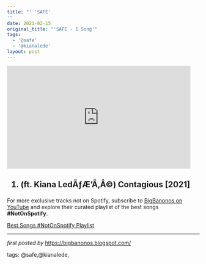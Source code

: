```yaml
---
title: "' 'SAFE'
'"
date: 2021-02-15
original_title: "'SAFE - 1 Song'"
tags:
  - '@safe'
  - '@kianalede'
layout: post
---
```

<iframe frameborder="0" height="270" src="https://youtube.com/embed/Iqb38QuM5bI" width="480"></iframe><h2><ol><li>(ft. Kiana LedÃƒÆ’Ã‚Â©) Contagious [2021]</li></ol></h2>

<!--Subscribe and Playlist Links-->
<div>
    <p>For more exclusive tracks not on Spotify, subscribe to <a href="https://www.youtube.com/@BigBanonos" target="_blank">BigBanonos on YouTube</a> and explore their curated playlist of the best songs <strong>#NotOnSpotify</strong>.</p>
    <p><a href="https://www.youtube.com/playlist?list=PLtuNtuTatqI0kFahUCbtbfenC_ET5O_tr" target="_blank">Best Songs #NotOnSpotify Playlist<br /></a></p></div>

<hr />

<p><em>first posted by</em> <a href="https://bigbanonos.blogspot.com/" rel="noopener" target="_new">https://bigbanonos.blogspot.com/</a></p>

<p>tags: @safe,@kianalede,</p>

